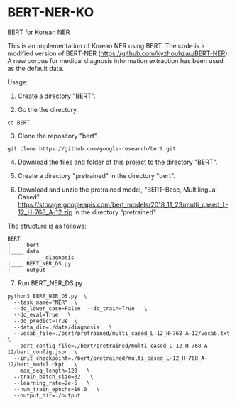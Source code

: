 # BERT-NER-KO
BERT for Korean NER

This is an implementation of Korean NER using BERT.
The code is a modified version of BERT-NER (https://github.com/kyzhouhzau/BERT-NER).
A new corpus for medical diagnosis information extraction has been used as the default data.

Usage:

1. Create a directory "BERT".

2. Go the the directory.
```
cd BERT
```

3. Clone the repository "bert".
```
git clone https://github.com/google-research/bert.git
```

4. Download the files and folder of this project to the directory "BERT".

5. Create a directory "pretrained" in the directory "bert".

6. Download and unzip the pretrained model, "BERT-Base, Multilingual Cased" https://storage.googleapis.com/bert_models/2018_11_23/multi_cased_L-12_H-768_A-12.zip in the directory "pretrained"

The structure is as follows:
```
BERT
|____ bert
|____ data
      |____ diagnosis   
|____ BERT_NER_DS.py
|____ output
```

7. Run BERT_NER_DS.py

```
python3 BERT_NER_DS.py  \
  --task_name="NER"  \
  --do_lower_case=False  --do_train=True   \
  --do_eval=True   \
  --do_predict=True  \
  --data_dir=./data/diagnosis   \
  --vocab_file=./bert/pretrained/multi_cased_L-12_H-768_A-12/vocab.txt  \
  --bert_config_file=./bert/pretrained/multi_cased_L-12_H-768_A-12/bert_config.json  \
  --init_checkpoint=./bert/pretrained/multi_cased_L-12_H-768_A-12/bert_model.ckpt   \
  --max_seq_length=128   \
  --train_batch_size=32   \
  --learning_rate=2e-5   \
  --num_train_epochs=16.0   \
  --output_dir=./output

```

